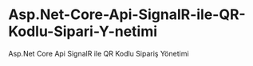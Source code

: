 # Asp.Net-Core-Api-SignalR-ile-QR-Kodlu-Sipari-Y-netimi
Asp.Net Core Api SignalR ile QR Kodlu Sipariş Yönetimi
